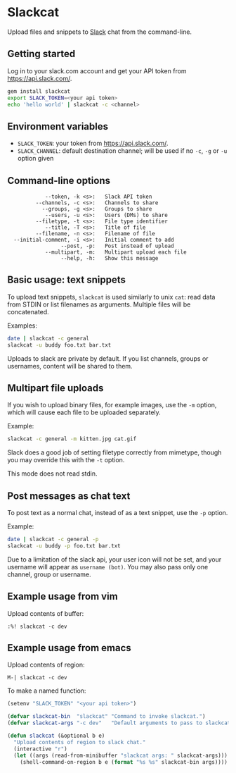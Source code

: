 # Slackcat

Upload files and snippets to [Slack](http://slack.com) chat from the
command-line.

## Getting started

Log in to your slack.com account and get your API token from
https://api.slack.com/.

```sh
gem install slackcat
export SLACK_TOKEN=<your api token>
echo 'hello world' | slackcat -c <channel>
```

## Environment variables

* `SLACK_TOKEN`: your token from https://api.slack.com/.
* `SLACK_CHANNEL`: default destination channel; will be used if
  no `-c`, `-g` or `-u` option given

## Command-line options

```
            --token, -k <s>:   Slack API token
         --channels, -c <s>:   Channels to share
           --groups, -g <s>:   Groups to share
            --users, -u <s>:   Users (DMs) to share
         --filetype, -t <s>:   File type identifier
            --title, -T <s>:   Title of file
         --filename, -n <s>:   Filename of file
  --initial-comment, -i <s>:   Initial comment to add
                 --post, -p:   Post instead of upload
            --multipart, -m:   Multipart upload each file
                 --help, -h:   Show this message
```

## Basic usage: text snippets

To upload text snippets, `slackcat` is used similarly to unix `cat`:
read data from STDIN or list filenames as arguments. Multiple files
will be concatenated.

Examples:

```sh
date | slackcat -c general
slackcat -u buddy foo.txt bar.txt
```

Uploads to slack are private by default. If you list channels, groups
or usernames, content will be shared to them.

## Multipart file uploads

If you wish to upload binary files, for example images, use the `-m`
option, which will cause each file to be uploaded separately.

Example:

```sh
slackcat -c general -m kitten.jpg cat.gif
```

Slack does a good job of setting filetype correctly from mimetype,
though you may override this with the `-t` option.

This mode does not read stdin.

## Post messages as chat text

To post text as a normal chat, instead of as a text snippet, use the
`-p` option.

Example:

```sh
date | slackcat -c general -p
slackcat -u buddy -p foo.txt bar.txt
```

Due to a limitation of the slack api, your user icon will not be set,
and your username will appear as `username (bot)`. You may also pass
only one channel, group or username.

## Example usage from vim

Upload contents of buffer:

`:%! slackcat -c dev`

## Example usage from emacs

Upload contents of region:

`M-| slackcat -c dev`

To make a named function:

```lisp
(setenv "SLACK_TOKEN" "<your api token>")

(defvar slackcat-bin  "slackcat" "Command to invoke slackcat.")
(defvar slackcat-args "-c dev"   "Default arguments to pass to slackcat.")

(defun slackcat (&optional b e)
  "Upload contents of region to slack chat."
  (interactive "r")
  (let ((args (read-from-minibuffer "slackcat args: " slackcat-args)))
    (shell-command-on-region b e (format "%s %s" slackcat-bin args))))
```
